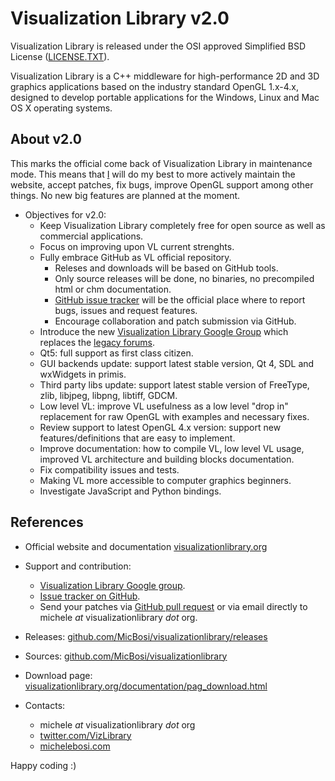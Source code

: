 
# Visualization Library v2.0

Visualization Library is released under the OSI approved Simplified BSD License ([LICENSE.TXT](LICENSE.TXT)).

Visualization Library is a C++ middleware for high-performance 2D and 3D graphics applications based on the industry standard OpenGL 1.x-4.x, designed to develop portable applications for the Windows, Linux and Mac OS X operating systems.

## About v2.0

This marks the official come back of Visualization Library in maintenance mode. This means that [I](https://michelebosi.com) will do my best to more actively maintain the website, accept patches, fix bugs, improve OpenGL support among other things. No new big features are planned at the moment.

* Objectives for v2.0:
    * Keep Visualization Library completely free for open source as well as commercial applications.
    * Focus on improving upon VL current strenghts.
    * Fully embrace GitHub as VL official repository.
        * Releses and downloads will be based on GitHub tools.
        * Only source releases will be done, no binaries, no precompiled html or chm documentation.
        * [GitHub issue tracker](https://github.com/MicBosi/visualizationlibrary/issues) will be the official place where to report bugs, issues and request features.
        * Encourage collaboration and patch submission via GitHub.
    * Introduce the new [Visualization Library Google Group](https://groups.google.com/forum/#!forum/visualization-library) which replaces the [legacy forums](http://visualizationlibrary.org/forum).
    * Qt5: full support as first class citizen.
    * GUI backends update: support latest stable version, Qt 4, SDL and wxWidgets in primis.
    * Third party libs update: support latest stable version of FreeType, zlib, libjpeg, libpng, libtiff, GDCM.
    * Low level VL: improve VL usefulness as a low level "drop in" replacement for raw OpenGL with examples and necessary fixes.
    * Review support to latest OpenGL 4.x version: support new features/definitions that are easy to implement.
    * Improve documentation: how to compile VL, low level VL usage, improved VL architecture and building blocks documentation.
    * Fix compatibility issues and tests.
    * Making VL more accessible to computer graphics beginners.
    * Investigate JavaScript and Python bindings.

## References

* Official website and documentation [visualizationlibrary.org](http://visualizationlibrary.org)
  
* Support and contribution:
    * [Visualization Library Google group](https://groups.google.com/forum/#!forum/visualization-library).
    * [Issue tracker on GitHub](https://github.com/MicBosi/visualizationlibrary/issues).
    * Send your patches via [GitHub pull request](https://help.github.com/articles/using-pull-requests/) or via email directly to michele *at* visualizationlibrary *dot* org.

* Releases: [github.com/MicBosi/visualizationlibrary/releases](https://github.com/MicBosi/visualizationlibrary/releases)

* Sources: [github.com/MicBosi/visualizationlibrary](https://github.com/MicBosi/visualizationlibrary)

* Download page: [visualizationlibrary.org/documentation/pag_download.html](http://www.visualizationlibrary.org/documentation/pag_download.html)

* Contacts: 
    * michele *at* visualizationlibrary *dot* org
    * [twitter.com/VizLibrary](https://twitter.com/VizLibrary)
    * [michelebosi.com](https://michelebosi.com)

Happy coding :)
